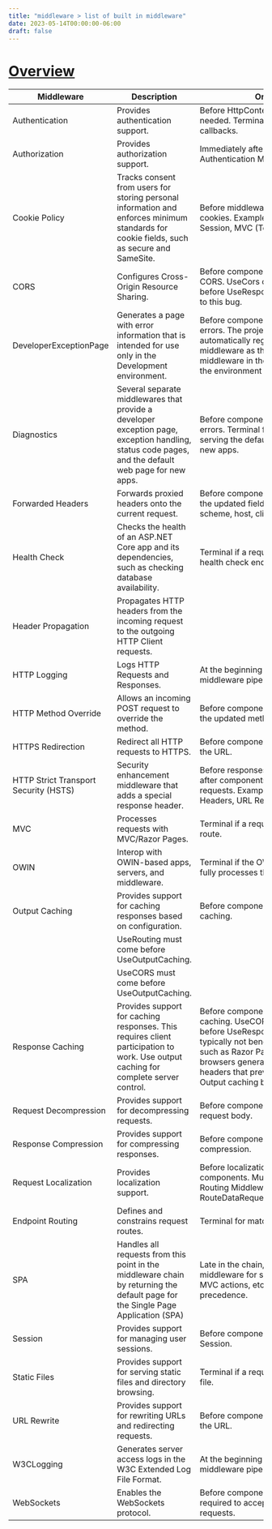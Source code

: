 ```yaml
---
title: "middleware > list of built in middleware"
date: 2023-05-14T00:00:00-06:00
draft: false
---
```


<style>
    r { color: red }
    o { color: orange }
    g { color: green }
</style>
# [Overview](https://learn.microsoft.com/en-us/aspnet/core/fundamentals/middleware/?view=aspnetcore-7.0#built-in-middleware)
| Middleware | Description | Order |
|------------|-------------|-------|
Authentication | Provides authentication support. | Before HttpContext.User is needed. Terminal for OAuth callbacks.
Authorization | Provides authorization support. | Immediately after the Authentication Middleware.
Cookie Policy | Tracks consent from users for storing personal information and enforces minimum standards for cookie fields, such as secure and SameSite. | Before middleware that issues cookies. Examples: Authentication, Session, MVC (TempData).
CORS | Configures Cross-Origin Resource Sharing. | Before components that use CORS. UseCors currently must go before UseResponseCaching due to this bug.
DeveloperExceptionPage | Generates a page with error information that is intended for use only in the Development environment. | Before components that generate errors. The project templates automatically register this middleware as the first middleware in the pipeline when the environment is Development.
Diagnostics | Several separate middlewares that provide a developer exception page, exception handling, status code pages, and the default web page for new apps. | Before components that generate errors. Terminal for exceptions or serving the default web page for new apps.
Forwarded Headers | Forwards proxied headers onto the current request. | Before components that consume the updated fields. Examples: scheme, host, client IP, method.
Health Check | Checks the health of an ASP.NET Core app and its dependencies, such as checking database availability. | Terminal if a request matches a health check endpoint.
Header Propagation | Propagates HTTP headers from the incoming request to the outgoing HTTP Client requests. | 
HTTP Logging | Logs HTTP Requests and Responses. | At the beginning of the middleware pipeline.
HTTP Method Override | Allows an incoming POST request to override the method. | Before components that consume the updated method.
HTTPS Redirection | Redirect all HTTP requests to HTTPS. | Before components that consume the URL.
HTTP Strict Transport Security (HSTS) | Security enhancement middleware that adds a special response header. | Before responses are sent and after components that modify requests. Examples: Forwarded Headers, URL Rewriting.
MVC | Processes requests with MVC/Razor Pages. | Terminal if a request matches a route.
OWIN | Interop with OWIN-based apps, servers, and middleware. | Terminal if the OWIN Middleware fully processes the request.
Output Caching | Provides support for caching responses based on configuration. | Before components that require caching. 
 |  | UseRouting must come before UseOutputCaching. 
 |  | UseCORS must come before UseOutputCaching.
Response Caching | Provides support for caching responses. This requires client participation to work. Use output caching for complete server control. | Before components that require caching. UseCORS must come before UseResponseCaching. Is typically not beneficial for UI apps such as Razor Pages because browsers generally set request headers that prevent caching. Output caching benefits UI apps.
Request Decompression | Provides support for decompressing requests. | Before components that read the request body.
Response Compression | Provides support for compressing responses. | Before components that require compression.
Request Localization | Provides localization support. | Before localization sensitive components. Must appear after Routing Middleware when using RouteDataRequestCultureProvider.
Endpoint Routing | Defines and constrains request routes. | Terminal for matching routes.
SPA | Handles all requests from this point in the middleware chain by returning the default page for the Single Page Application (SPA) | Late in the chain, so that other middleware for serving static files, MVC actions, etc., takes precedence.
Session | Provides support for managing user sessions. | Before components that require Session.
Static Files | Provides support for serving static files and directory browsing. | Terminal if a request matches a file.
URL Rewrite | Provides support for rewriting URLs and redirecting requests. | Before components that consume the URL.
W3CLogging | Generates server access logs in the W3C Extended Log File Format. | At the beginning of the middleware pipeline.
WebSockets | Enables the WebSockets protocol. | Before components that are required to accept WebSocket requests.
